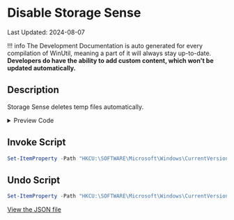 # Disable Storage Sense

Last Updated: 2024-08-07


!!! info
     The Development Documentation is auto generated for every compilation of WinUtil, meaning a part of it will always stay up-to-date. **Developers do have the ability to add custom content, which won't be updated automatically.**
## Description

Storage Sense deletes temp files automatically.

<!-- BEGIN CUSTOM CONTENT -->

<!-- END CUSTOM CONTENT -->

<details>
<summary>Preview Code</summary>

```json
{
  "Content": "Disable Storage Sense",
  "Description": "Storage Sense deletes temp files automatically.",
  "category": "Essential Tweaks",
  "panel": "1",
  "Order": "a005_",
  "InvokeScript": [
    "Set-ItemProperty -Path \"HKCU:\\SOFTWARE\\Microsoft\\Windows\\CurrentVersion\\StorageSense\\Parameters\\StoragePolicy\" -Name \"01\" -Value 0 -Type Dword -Force"
  ],
  "UndoScript": [
    "Set-ItemProperty -Path \"HKCU:\\SOFTWARE\\Microsoft\\Windows\\CurrentVersion\\StorageSense\\Parameters\\StoragePolicy\" -Name \"01\" -Value 1 -Type Dword -Force"
  ],
  "link": "https://christitustech.github.io/ATATOOLS/dev/tweaks/Essential-Tweaks/Storage"
}
```

</details>

## Invoke Script

```powershell
Set-ItemProperty -Path "HKCU:\SOFTWARE\Microsoft\Windows\CurrentVersion\StorageSense\Parameters\StoragePolicy" -Name "01" -Value 0 -Type Dword -Force

```
## Undo Script

```powershell
Set-ItemProperty -Path "HKCU:\SOFTWARE\Microsoft\Windows\CurrentVersion\StorageSense\Parameters\StoragePolicy" -Name "01" -Value 1 -Type Dword -Force

```

<!-- BEGIN SECOND CUSTOM CONTENT -->

<!-- END SECOND CUSTOM CONTENT -->


[View the JSON file](https://github.com/ChrisTitusTech/ATATOOLS/tree/main/config/tweaks.json)

